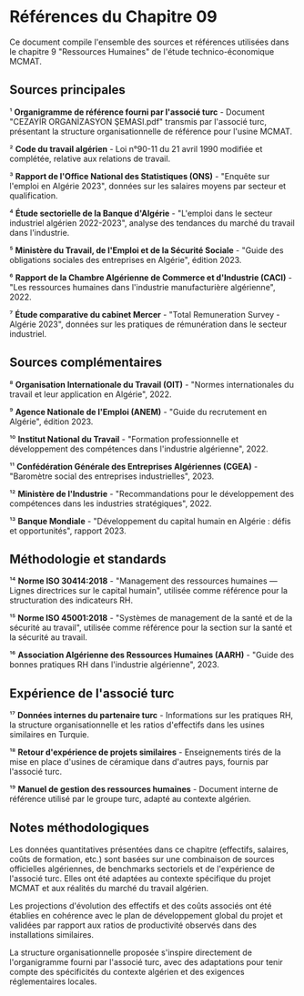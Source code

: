 # Références du Chapitre 09

Ce document compile l'ensemble des sources et références utilisées dans le chapitre 9 "Ressources Humaines" de l'étude technico-économique MCMAT.

## Sources principales

¹ **Organigramme de référence fourni par l'associé turc** - Document "CEZAYİR ORGANİZASYON ŞEMASI.pdf" transmis par l'associé turc, présentant la structure organisationnelle de référence pour l'usine MCMAT.

² **Code du travail algérien** - Loi n°90-11 du 21 avril 1990 modifiée et complétée, relative aux relations de travail.

³ **Rapport de l'Office National des Statistiques (ONS)** - "Enquête sur l'emploi en Algérie 2023", données sur les salaires moyens par secteur et qualification.

⁴ **Étude sectorielle de la Banque d'Algérie** - "L'emploi dans le secteur industriel algérien 2022-2023", analyse des tendances du marché du travail dans l'industrie.

⁵ **Ministère du Travail, de l'Emploi et de la Sécurité Sociale** - "Guide des obligations sociales des entreprises en Algérie", édition 2023.

⁶ **Rapport de la Chambre Algérienne de Commerce et d'Industrie (CACI)** - "Les ressources humaines dans l'industrie manufacturière algérienne", 2022.

⁷ **Étude comparative du cabinet Mercer** - "Total Remuneration Survey - Algérie 2023", données sur les pratiques de rémunération dans le secteur industriel.

## Sources complémentaires

⁸ **Organisation Internationale du Travail (OIT)** - "Normes internationales du travail et leur application en Algérie", 2022.

⁹ **Agence Nationale de l'Emploi (ANEM)** - "Guide du recrutement en Algérie", édition 2023.

¹⁰ **Institut National du Travail** - "Formation professionnelle et développement des compétences dans l'industrie algérienne", 2022.

¹¹ **Confédération Générale des Entreprises Algériennes (CGEA)** - "Baromètre social des entreprises industrielles", 2023.

¹² **Ministère de l'Industrie** - "Recommandations pour le développement des compétences dans les industries stratégiques", 2022.

¹³ **Banque Mondiale** - "Développement du capital humain en Algérie : défis et opportunités", rapport 2023.

## Méthodologie et standards

¹⁴ **Norme ISO 30414:2018** - "Management des ressources humaines — Lignes directrices sur le capital humain", utilisée comme référence pour la structuration des indicateurs RH.

¹⁵ **Norme ISO 45001:2018** - "Systèmes de management de la santé et de la sécurité au travail", utilisée comme référence pour la section sur la santé et la sécurité au travail.

¹⁶ **Association Algérienne des Ressources Humaines (AARH)** - "Guide des bonnes pratiques RH dans l'industrie algérienne", 2023.

## Expérience de l'associé turc

¹⁷ **Données internes du partenaire turc** - Informations sur les pratiques RH, la structure organisationnelle et les ratios d'effectifs dans les usines similaires en Turquie.

¹⁸ **Retour d'expérience de projets similaires** - Enseignements tirés de la mise en place d'usines de céramique dans d'autres pays, fournis par l'associé turc.

¹⁹ **Manuel de gestion des ressources humaines** - Document interne de référence utilisé par le groupe turc, adapté au contexte algérien.

## Notes méthodologiques

Les données quantitatives présentées dans ce chapitre (effectifs, salaires, coûts de formation, etc.) sont basées sur une combinaison de sources officielles algériennes, de benchmarks sectoriels et de l'expérience de l'associé turc. Elles ont été adaptées au contexte spécifique du projet MCMAT et aux réalités du marché du travail algérien.

Les projections d'évolution des effectifs et des coûts associés ont été établies en cohérence avec le plan de développement global du projet et validées par rapport aux ratios de productivité observés dans des installations similaires.

La structure organisationnelle proposée s'inspire directement de l'organigramme fourni par l'associé turc, avec des adaptations pour tenir compte des spécificités du contexte algérien et des exigences réglementaires locales.
